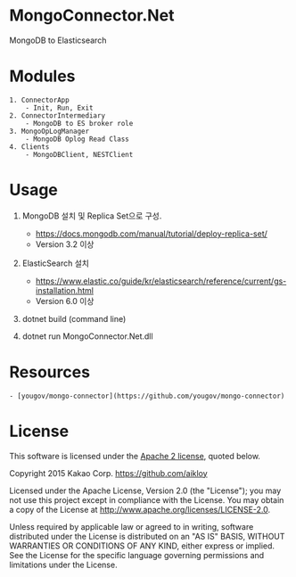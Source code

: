 # MongoConnector.Net
MongoDB to Elasticsearch 

# Modules
    1. ConnectorApp
        - Init, Run, Exit 
    2. ConnectorIntermediary
        - MongoDB to ES broker role
    3. MongoOpLogManager
        - MongoDB Oplog Read Class
    4. Clients
        - MongoDBClient, NESTClient

# Usage
1. MongoDB 설치 및 Replica Set으로 구성.
    - https://docs.mongodb.com/manual/tutorial/deploy-replica-set/
    - Version 3.2 이상
        
2. ElasticSearch 설치 
    - https://www.elastic.co/guide/kr/elasticsearch/reference/current/gs-installation.html
    - Version 6.0 이상

3. dotnet build (command line)
4. dotnet run MongoConnector.Net.dll

# Resources
    - [yougov/mongo-connector](https://github.com/yougov/mongo-connector)

# License
This software is licensed under the [Apache 2 license](LICENSE.txt), quoted below.

Copyright 2015 Kakao Corp. <https://github.com/aikloy>

Licensed under the Apache License, Version 2.0 (the "License"); you may not use this project except in compliance with the License. You may obtain a copy of the License at http://www.apache.org/licenses/LICENSE-2.0.

Unless required by applicable law or agreed to in writing, software distributed under the License is distributed on an "AS IS" BASIS, WITHOUT WARRANTIES OR CONDITIONS OF ANY KIND, either express or implied. See the License for the specific language governing permissions and limitations under the License.
